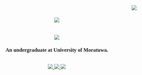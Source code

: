 <img align="right" src="https://visitor-badge.laobi.icu/badge?page_id=ReezmaCader.ReezmaCader"/>
<h1 align="center" style="font-family: 'Times New Roman', Times, serif;">
  <img src="https://readme-typing-svg.herokuapp.com/?font=Times+New+Roman&size=35&center=true&vCenter=true&width=500&height=70&duration=4000&lines=Hi+There!+👋+I'm+Reezma+Cader!&color=000000">
</h1>

<h1 align="center" style="font-family: 'Times New Roman', Times, serif;">
  <img src="https://readme-typing-svg.herokuapp.com/?font=Times+New+Roman&size=35&center=true&vCenter=true&width=500&height=70&duration=4000&lines=Welcome+To+My+Profile!&color=000000;">
</h1>
<h3 align="center" style="font-family: 'Times New Roman', Times, serif;"> An undergraduate at University of Moratuwa. </h3>
<br/>
<div align="center">
<a href="mailto:reezmacader2001@gmail.com">
  <img src="https://img.shields.io/badge/Gmail-333333?style=for-the-badge&logo=gmail&logocolor=red" target="_blank"/>
</a>
<a href="https://www.linkedin.com/in/reezma-cader-14a321253/" target_blank">
   <img src="https://img.shields.io/badge/LinkdIn-0077B5?style=for-the-badge&logo=linkedin&logocolor=white"target="_blank"/>
</a>
  <a href="https://www.instagram.com/" target_blank">
   <img src="https://img.shields.io/badge/Instagram-E4405F?style=for-the-badge&logo=instagram&logoColor=white"target="_blank"/>
</a>
</div>


